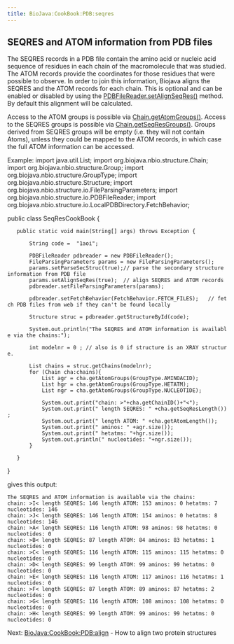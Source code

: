 ```yaml
---
title: BioJava:CookBook:PDB:seqres
---
```


SEQRES and ATOM information from PDB files
------------------------------------------

The SEQRES records in a PDB file contain the amino acid or nucleic acid
sequence of residues in each chain of the macromolecule that was
studied. The ATOM records provide the coordinates for those residues
that were possible to observe. In order to join this information,
Biojava aligns the SEQRES and the ATOM records for each chain. This is
optional and can be enabled or disabled by using the
[PDBFileReader.setAlignSeqRes()](http://www.biojava.org/docs/api/org/biojava/bio/structure/io/PDBFileReader.html)
method. By default this alignment will be calculated.

Access to the ATOM groups is possible via
[Chain.getAtomGroups()](http://www.biojava.org/docs/api/org/biojava/bio/structure/Chain.html).
Access to the SEQRES groups is possible via
[Chain.getSeqResGroups()](http://www.biojava.org/docs/api/org/biojava/bio/structure/Chain.html).
Groups derived from SEQRES groups will be empty (i.e. they will not
contain Atoms), unless they could be mapped to the ATOM records, in
which case the full ATOM information can be accessed.

Example: <java> import java.util.List; import
org.biojava.nbio.structure.Chain; import
org.biojava.nbio.structure.Group; import
org.biojava.nbio.structure.GroupType; import
org.biojava.nbio.structure.Structure; import
org.biojava.nbio.structure.io.FileParsingParameters; import
org.biojava.nbio.structure.io.PDBFileReader; import
org.biojava.nbio.structure.io.LocalPDBDirectory.FetchBehavior;

public class SeqResCookBook {

`   public static void main(String[] args) throws Exception {`  
`       `  
`       String code =  "1aoi";`  
  
`       PDBFileReader pdbreader = new PDBFileReader();`  
`       FileParsingParameters params = new FileParsingParameters();`  
`       params.setParseSecStruc(true);// parse the secondary structure information from PDB file`  
`       params.setAlignSeqRes(true);  // align SEQRES and ATOM records`  
`       pdbreader.setFileParsingParameters(params);`  
`       `  
`       pdbreader.setFetchBehavior(FetchBehavior.FETCH_FILES);   // fetch PDB files from web if they can't be found locally`

`       Structure struc = pdbreader.getStructureById(code);`

`       System.out.println("The SEQRES and ATOM information is available via the chains:");`

`       int modelnr = 0 ; // also is 0 if structure is an XRAY structure.`

`       List`<Chain>` chains = struc.getChains(modelnr);`  
`       for (Chain cha:chains){`  
`           List`<Group>` agr = cha.getAtomGroups(GroupType.AMINOACID);`  
`           List`<Group>` hgr = cha.getAtomGroups(GroupType.HETATM);`  
`           List`<Group>` ngr = cha.getAtomGroups(GroupType.NUCLEOTIDE);`

`           System.out.print("chain: >"+cha.getChainID()+"<");`  
`           System.out.print(" length SEQRES: " +cha.getSeqResLength());`  
`           System.out.print(" length ATOM: " +cha.getAtomLength());`  
`           System.out.print(" aminos: " +agr.size());`  
`           System.out.print(" hetatms: "+hgr.size());`  
`           System.out.println(" nucleotides: "+ngr.size());  `  
`       }`

`   }`

}

</java>

gives this output:

    The SEQRES and ATOM information is available via the chains:
    chain: >I< length SEQRES: 146 length ATOM: 153 aminos: 0 hetatms: 7 nucleotides: 146
    chain: >J< length SEQRES: 146 length ATOM: 154 aminos: 0 hetatms: 8 nucleotides: 146
    chain: >A< length SEQRES: 116 length ATOM: 98 aminos: 98 hetatms: 0 nucleotides: 0
    chain: >B< length SEQRES: 87 length ATOM: 84 aminos: 83 hetatms: 1 nucleotides: 0
    chain: >C< length SEQRES: 116 length ATOM: 115 aminos: 115 hetatms: 0 nucleotides: 0
    chain: >D< length SEQRES: 99 length ATOM: 99 aminos: 99 hetatms: 0 nucleotides: 0
    chain: >E< length SEQRES: 116 length ATOM: 117 aminos: 116 hetatms: 1 nucleotides: 0
    chain: >F< length SEQRES: 87 length ATOM: 89 aminos: 87 hetatms: 2 nucleotides: 0
    chain: >G< length SEQRES: 116 length ATOM: 108 aminos: 108 hetatms: 0 nucleotides: 0
    chain: >H< length SEQRES: 99 length ATOM: 99 aminos: 99 hetatms: 0 nucleotides: 0

Next: <BioJava:CookBook:PDB:align> - How to align two protein structures
